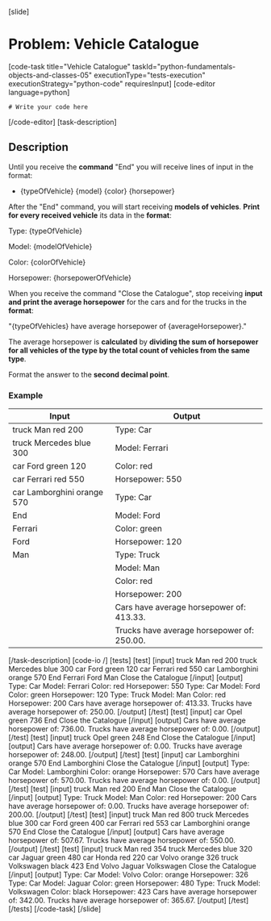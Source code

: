 [slide]
# Problem: Vehicle Catalogue
[code-task title="Vehicle Catalogue" taskId="python-fundamentals-objects-and-classes-05" executionType="tests-execution" executionStrategy="python-code" requiresInput]
[code-editor language=python]
```
# Write your code here
```
[/code-editor]
[task-description]
## Description
Until you receive the **command** "End" you will receive lines of input in the format:
- \{typeOfVehicle\} \{model\} \{color\} \{horsepower\}

After the "End" command, you will start receiving **models of vehicles**. **Print for every received vehicle** its data in the **format**:

Type: \{typeOfVehicle\}

Model: \{modelOfVehicle\}

Color: \{colorOfVehicle\}

Horsepower: \{horsepowerOfVehicle\}

When you receive the command "Close the Catalogue", stop receiving **input and print the average horsepower** for the cars and for the trucks in the **format**:

"\{typeOfVehicles\} have average horsepower of \{averageHorsepower\}."

The average horsepower is **calculated** by **dividing the sum of horsepower for all vehicles of the type by the total count of vehicles from the same type**.

Format the answer to the **second decimal point**.

### Example
| **Input** | **Output** |
| --- | --- |
| truck Man red 200 | Type: Car |
| truck Mercedes blue 300 | Model: Ferrari |
| car Ford green 120 | Color: red |
| car Ferrari red 550 | Horsepower: 550 |
| car Lamborghini orange 570 | Type: Car |
| End | Model: Ford |
| Ferrari | Color: green |
| Ford | Horsepower: 120 |
| Man | Type: Truck |
| | Model: Man |
| | Color: red |
| | Horsepower: 200 |
| | Cars have average horsepower of: 413.33. |
| | Trucks have average horsepower of: 250.00. |

[/task-description]
[code-io /]
[tests]
[test]
[input]
truck Man red 200
truck Mercedes blue 300
car Ford green 120
car Ferrari red 550
car Lamborghini orange 570
End
Ferrari
Ford
Man
Close the Catalogue
[/input]
[output]
Type: Car
Model: Ferrari
Color: red
Horsepower: 550
Type: Car
Model: Ford
Color: green
Horsepower: 120
Type: Truck
Model: Man
Color: red
Horsepower: 200
Cars have average horsepower of: 413.33.
Trucks have average horsepower of: 250.00.
[/output]
[/test]
[test]
[input]
car Opel green 736
End
Close the Catalogue
[/input]
[output]
Cars have average horsepower of: 736.00.
Trucks have average horsepower of: 0.00.
[/output]
[/test]
[test]
[input]
truck Opel green 248
End
Close the Catalogue
[/input]
[output]
Cars have average horsepower of: 0.00.
Trucks have average horsepower of: 248.00.
[/output]
[/test]
[test]
[input]
car Lamborghini orange 570
End
Lamborghini
Close the Catalogue
[/input]
[output]
Type: Car
Model: Lamborghini
Color: orange
Horsepower: 570
Cars have average horsepower of: 570.00.
Trucks have average horsepower of: 0.00.
[/output]
[/test]
[test]
[input]
truck Man red 200
End
Man
Close the Catalogue
[/input]
[output]
Type: Truck
Model: Man
Color: red
Horsepower: 200
Cars have average horsepower of: 0.00.
Trucks have average horsepower of: 200.00.
[/output]
[/test]
[test]
[input]
truck Man red 800
truck Mercedes blue 300
car Ford green 400
car Ferrari red 553
car Lamborghini orange 570
End
Close the Catalogue
[/input]
[output]
Cars have average horsepower of: 507.67.
Trucks have average horsepower of: 550.00.
[/output]
[/test]
[test]
[input]
truck Man red 354
truck Mercedes blue 320
car Jaguar green 480
car Honda red 220
car Volvo orange 326
truck Volkswagen black 423
End
Volvo
Jaguar
Volkswagen
Close the Catalogue
[/input]
[output]
Type: Car
Model: Volvo
Color: orange
Horsepower: 326
Type: Car
Model: Jaguar
Color: green
Horsepower: 480
Type: Truck
Model: Volkswagen
Color: black
Horsepower: 423
Cars have average horsepower of: 342.00.
Trucks have average horsepower of: 365.67.
[/output]
[/test]
[/tests]
[/code-task]
[/slide]